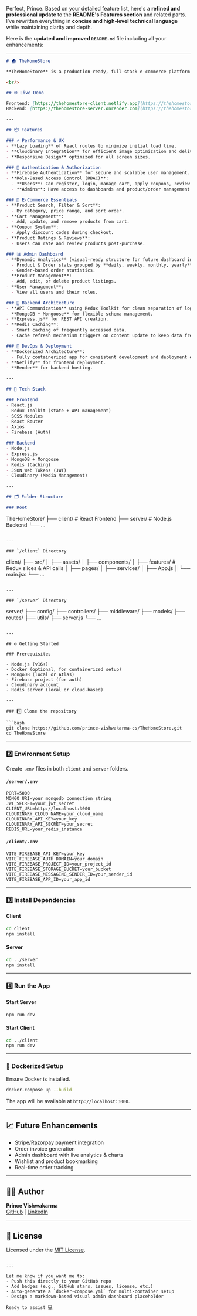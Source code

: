 Perfect, Prince. Based on your detailed feature list, here's a **refined and professional update** to the **README's Features section** and related parts. I’ve rewritten everything in **concise and high-level technical language** while maintaining clarity and depth.

Here is the **updated and improved `README.md`** file including all your enhancements:

---

```markdown
# 🏠 TheHomeStore

**TheHomeStore** is a production-ready, full-stack e-commerce platform designed for seamless browsing and secure purchasing of home-related products. Built with scalability and performance in mind, it features a modern user experience, robust authentication, admin analytics, advanced caching, and containerized deployment.

<br/>

## 🌐 Live Demo

Frontend: [https://thehomestore-client.netlify.app](https://thehomestore-client.netlify.app)  
Backend: [https://thehomestore-server.onrender.com](https://thehomestore-server.onrender.com)

---

## 📦 Features

### ⚡ Performance & UX
- **Lazy Loading** of React routes to minimize initial load time.
- **Cloudinary Integration** for efficient image optimization and delivery.
- **Responsive Design** optimized for all screen sizes.

### 🔐 Authentication & Authorization
- **Firebase Authentication** for secure and scalable user management.
- **Role-Based Access Control (RBAC)**:
  - **Users**: Can register, login, manage cart, apply coupons, review and rate products.
  - **Admins**: Have access to dashboards and product/order management features.

### 🛒 E-Commerce Essentials
- **Product Search, Filter & Sort**:
  - By category, price range, and sort order.
- **Cart Management**:
  - Add, update, and remove products from cart.
- **Coupon System**:
  - Apply discount codes during checkout.
- **Product Ratings & Reviews**:
  - Users can rate and review products post-purchase.

### 📊 Admin Dashboard
- **Dynamic Analytics** (visual-ready structure for future dashboard integration):
  - Product & Order stats grouped by **daily, weekly, monthly, yearly**.
  - Gender-based order statistics.
- **Product Management**:
  - Add, edit, or delete product listings.
- **User Management**:
  - View all users and their roles.

### 🚀 Backend Architecture
- **API Communication** using Redux Toolkit for clean separation of logic.
- **MongoDB + Mongoose** for flexible schema management.
- **Express.js** for REST API creation.
- **Redis Caching**:
  - Smart caching of frequently accessed data.
  - Cache refresh mechanism triggers on content update to keep data fresh while minimizing DB hits.

### 🧱 DevOps & Deployment
- **Dockerized Architecture**:
  - Fully containerized app for consistent development and deployment environments.
- **Netlify** for frontend deployment.
- **Render** for backend hosting.

---

## 🧰 Tech Stack

### Frontend
- React.js
- Redux Toolkit (state + API management)
- SCSS Modules
- React Router
- Axios
- Firebase (Auth)

### Backend
- Node.js
- Express.js
- MongoDB + Mongoose
- Redis (Caching)
- JSON Web Tokens (JWT)
- Cloudinary (Media Management)

---

## 🗂️ Folder Structure

### Root
```
TheHomeStore/
├── client/             # React Frontend
├── server/             # Node.js Backend
└── ...
```

---

### `/client` Directory
```
client/
├── src/
│   ├── assets/
│   ├── components/
│   ├── features/       # Redux slices & API calls
│   ├── pages/
│   ├── services/
│   ├── App.js
│   └── main.jsx
└── ...
```

---

### `/server` Directory
```
server/
├── config/
├── controllers/
├── middleware/
├── models/
├── routes/
├── utils/
├── server.js
└── ...
```

---

## ⚙️ Getting Started

### Prerequisites

- Node.js (v16+)
- Docker (optional, for containerized setup)
- MongoDB (local or Atlas)
- Firebase project (for auth)
- Cloudinary account
- Redis server (local or cloud-based)

---

### 1️⃣ Clone the repository

```bash
git clone https://github.com/prince-vishwakarma-cs/TheHomeStore.git
cd TheHomeStore
```

---

### 2️⃣ Environment Setup

Create `.env` files in both `client` and `server` folders.

#### `/server/.env`
```env
PORT=5000
MONGO_URI=your_mongodb_connection_string
JWT_SECRET=your_jwt_secret
CLIENT_URL=http://localhost:3000
CLOUDINARY_CLOUD_NAME=your_cloud_name
CLOUDINARY_API_KEY=your_key
CLOUDINARY_API_SECRET=your_secret
REDIS_URL=your_redis_instance
```

#### `/client/.env`
```env
VITE_FIREBASE_API_KEY=your_key
VITE_FIREBASE_AUTH_DOMAIN=your_domain
VITE_FIREBASE_PROJECT_ID=your_project_id
VITE_FIREBASE_STORAGE_BUCKET=your_bucket
VITE_FIREBASE_MESSAGING_SENDER_ID=your_sender_id
VITE_FIREBASE_APP_ID=your_app_id
```

---

### 3️⃣ Install Dependencies

#### Client
```bash
cd client
npm install
```

#### Server
```bash
cd ../server
npm install
```

---

### 4️⃣ Run the App

#### Start Server
```bash
npm run dev
```

#### Start Client
```bash
cd ../client
npm run dev
```

---

### 🐳 Dockerized Setup

Ensure Docker is installed.

```bash
docker-compose up --build
```

The app will be available at `http://localhost:3000`.

---

## 📈 Future Enhancements

- Stripe/Razorpay payment integration
- Order invoice generation
- Admin dashboard with live analytics & charts
- Wishlist and product bookmarking
- Real-time order tracking

---

## 👨‍💻 Author

**Prince Vishwakarma**  
[GitHub](https://github.com/prince-vishwakarma-cs) | [LinkedIn](https://www.linkedin.com/in/prince-vishwakarma-cs)

---

## 📄 License

Licensed under the [MIT License](LICENSE).
```

---

Let me know if you want me to:
- Push this directly to your GitHub repo
- Add badges (e.g., GitHub stars, issues, license, etc.)
- Auto-generate a `docker-compose.yml` for multi-container setup  
- Design a markdown-based visual admin dashboard placeholder

Ready to assist 💻